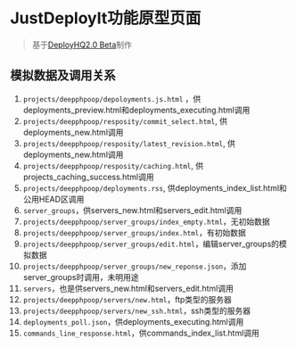 # JustDeployIt功能原型页面 #

> 基于[DeployHQ2.0 Beta][1]制作

## 模拟数据及调用关系 ##

1. `projects/deepphpoop/depoloyments.js.html` ，供deployments_preview.html和deployments_executing.html调用
2. `projects/deepphpoop/resposity/commit_select.html`, 供deployments_new.html调用
3. `projects/deepphpoop/resposity/latest_revision.html`, 供deployments_new.html调用
3. `projects/deepphpoop/resposity/caching.html`, 供projects_caching_success.html调用
3. `projects/deepphpoop/deployments.rss`, 供deployments_index_list.html和公用HEAD区调用
5. `server_groups`，供servers_new.html和servers_edit.html调用
 1. `projects/deepphpoop/server_groups/index_empty.html`，无初始数据
 2. `projects/deepphpoop/server_groups/index.html`，有初始数据
 3. `projects/deepphpoop/server_groups/edit.html`，编辑server_groups的模拟数据
 4. `projects/deepphpoop/server_groups/new_reponse.json`，添加server_groups时调用，未明用途
7. `servers`，也是供servers_new.html和servers_edit.html调用
 1. `projects/deepphpoop/servers/new.html`，ftp类型的服务器
 2. `projects/deepphpoop/servers/new_ssh.html`，ssh类型的服务器
4. `deployments_poll.json`，供deployments_executing.html调用
3. `commands_line_response.html`，供commands_index_list.html调用


[1]: https://treetree.beta.deployhq.com/login